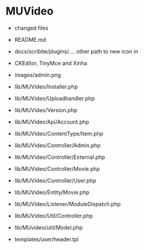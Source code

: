 MUVideo
========

* changed files

* README.md

* docs/scribite/plugins/.... other path to new icon in
* CKEditor, TinyMce and Xinha

* images/admin.png

* lib/MUVideo/Installer.php
* lib/MUVideo/Uploadhandler.php
* lib/MUVideo/Version.php

* lib/MUVideo/Api/Account.php

* lib/MUVideo/ContentType/Item.php

* lib/MUVideo/Controller/Admin.php
* lib/MUVideo/Controller/External.php
* lib/MUVideo/Controller/Movie.php
* lib/MUVideo/Controller/User.php

* lib/MUVideo/Entity/Movie.php

* lib/MUVideo/Listener/ModuleDispatch.php

* lib/MUVideo/Util/Controller.php
* lib/MUvideo/util/Model.php

* templates/user/header.tpl